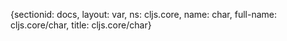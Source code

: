 {sectionid: docs, layout: var, ns: cljs.core, name: char, full-name: cljs.core/char,
  title: cljs.core/char}
